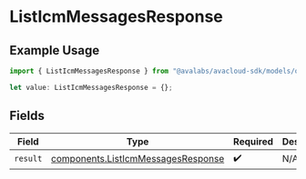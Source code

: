 # ListIcmMessagesResponse

## Example Usage

```typescript
import { ListIcmMessagesResponse } from "@avalabs/avacloud-sdk/models/operations";

let value: ListIcmMessagesResponse = {};
```

## Fields

| Field                                                                                    | Type                                                                                     | Required                                                                                 | Description                                                                              |
| ---------------------------------------------------------------------------------------- | ---------------------------------------------------------------------------------------- | ---------------------------------------------------------------------------------------- | ---------------------------------------------------------------------------------------- |
| `result`                                                                                 | [components.ListIcmMessagesResponse](../../models/components/listicmmessagesresponse.md) | :heavy_check_mark:                                                                       | N/A                                                                                      |